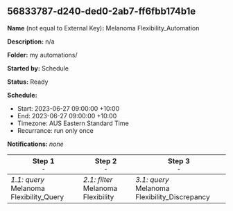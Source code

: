 ## 56833787-d240-ded0-2ab7-ff6fbb174b1e

**Name** (not equal to External Key)**:** Melanoma Flexibility_Automation

**Description:** n/a

**Folder:** my automations/

**Started by:** Schedule

**Status:** Ready

**Schedule:**

* Start: 2023-06-27 09:00:00 +10:00
* End: 2023-06-27 09:00:00 +10:00
* Timezone: AUS Eastern Standard Time
* Recurrance: run only once

**Notifications:** _none_


| Step 1<br>_<small>-</small>_ | Step 2<br>_<small>-</small>_ | Step 3<br>_<small>-</small>_ |
| --- | --- | --- |
| _1.1: query_<br>Melanoma Flexibility_Query | _2.1: filter_<br>Melanoma Flexibility | _3.1: query_<br>Melanoma Flexibility_Discrepancy |

